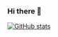 ### Hi there 👋

[![GitHub stats](https://github-readme-stats.vercel.app/api?username=JBohde)](https://github.com/JBohde/github-readme-stats)

<!--
**JBohde/JBohde** is a ✨ _special_ ✨ repository because its `README.md` (this file) appears on your GitHub profile.

Here are some ideas to get you started:

- 🔭 I’m currently working on ...
- 🌱 I’m currently learning ...
- 👯 I’m looking to collaborate on ...
- 🤔 I’m looking for help with ...
- 💬 Ask me about ...
- 📫 How to reach me: ...
- 😄 Pronouns: ...
- ⚡ Fun fact: ...
-->
